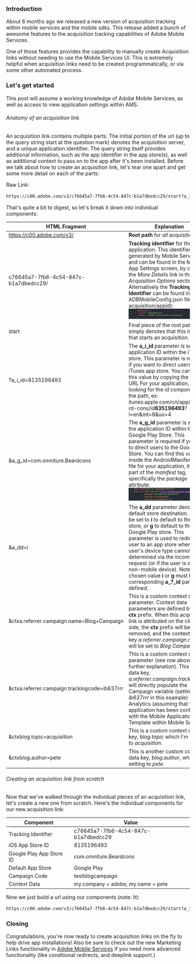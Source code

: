 

### Introduction
About 6 months ago we released a new version of acquisition tracking within
mobile services and the mobile sdks.   This release added a bunch of awesome
features to the acquisition tracking capabilities of Adobe Mobile Services.

One of those features provides the capability to manually create Acquisition
links without needing to use the Mobile Services UI.  This is extremely helpful
when acquisition links need to be created programmatically, or via some other
automated process.

### Let's get started
This post will assume a working knowledge of Adobe Mobile Services, as well as
access to view application settings within AMS.

###### Anatomy of an acquisition link

An acquisition link contains multiple parts.  The initial portion of the url (up
to the query string start at the question mark) denotes the acquisition server,
and a unique application identifier.  The query string itself provides
additional information, such as the app identifier in the app store(s), as well
as additional context to pass on to the app after it's been installed.  Before
we talk about how to create an acquisition link, let's tear one apart and
get some more detail on each of the parts:

Raw Link:
```html
https://c00.adobe.com/v3/c76645a7-7fb6-4c54-847c-b1a7dbedcc29/start?a_i_id=835196493&a_g_id=com.omniture.Beardcons&a_dd=i&ctxa.referrer.campaign.name=Blog+Campaign&ctxa.referrer.campaign.trackingcode=ib637rrr&ctxblog.topic=acquisition&ctxblog.author=pete
```

That's quite a bit to digest, so let's break it down into individual components:

| HTML Fragment | Explanation |
| ------------- | ----------- |
| https://c00.adobe.com/v3/ | **Root path** for *all* acquisition links |
| c76645a7-7fb6-4c54-847c-b1a7dbedcc29/ | **Tracking identifier** for the application.  This identifier is generated by Mobile Services, and can be found in the Manage App Settings screen, by clicking the _More Details_ link in the _SDK Acquisition Options_ section. Alternatively the **Tracking Identifier** can be found inside the ADBMobileConfig.json file (as acquisition/appid): ![Configured postback](screenshots/appid.png)|
| start | Final piece of the root path, simply denotes that this is the link that starts an acquisition.|
| ?a_i_id=8135196493 | The **a_i_id** parameter is set to the application ID within the iTunes store.  This parameter is required if you want to direct users to the iTunes app store.  You can find this value by copying the itunes URL For your application, and looking for the *id* component in the path, ex: 			itunes.apple.com/cn/app/bea-rd-cons/id**835196493**?l=en&mt=8&uo=4|
| &a_g_id=com.omniture.Beardcons | The **a_g_id** parameter is set to the application ID within the Google Play Store.  This parameter is required if you want to direct users to the Google Play Store.  You can find this value inside the AndroidManifest.xml file for your application, it'll be part of the _manifest_ tag, specifically the _package_ attribute: ![Package Attribute](screenshots/package.png)|
| &a_dd=i | The **a_dd** parameter denotes the default store destination.  It can be set to **i** to default to the iTunes store, or **g** to default to the Google Play store.  This parameter is used to redirect the user to an app store when the user's device type cannot be determined via the incoming request (or if the user is on a non-mobile device).  Note: The chosen value **i** or **g** must have a corresponding **a_?_id** parameter defined.|
| &ctxa.referrer.campaign.name=Blog+Campaign | This is a custom context data parameter.  Context data parameters are defined by the **ctx** prefix.  When this acquisition link is attributed on the client side, the **ctx** prefix will be removed, and the context data key _a.referrer.campaign.name_ will be set to _Blog Campaign_.|
| &ctxa.referrer.campaign.trackingcode=ib637rrr | This is a custom context data parameter (see row above for further explanation).  This context data key, _a.referrer.campaign.trackingcode_ will directly populate the Campaign variable (setting it to _ib637rrr_ in this example) in Analytics (assuming that your application has been configure with the Mobile Application Template within Mobile Services). |
| &ctxblog.topic=acquisition | This is a custom context data key, _blog.topic_ which I'm setting to _acquisition_. |
| &ctxblog.author=pete | This is another custom context data key, _blog.author_, which I'm setting to _pete_. |

###### Creating an acquisition link from scratch

Now that we've walked through the individual pieces of an acquisition link,
let's create a new one from scratch.  Here's the individual components for our
new acquisition link:

| Component | Value |
| --------- | ----- |
| Tracking Identifier | c76645a7-7fb6-4c54-847c-b1a7dbedcc29 |
| iOS App Store ID    | 8135196493 |
| Google Play App Store ID | com.omniture.Beardcons |
| Default App Store | Google Play |
| Campaign Code | testblogcampaign |
| Context Data | my.company = adobe, my.name = pete |

Now we just build a url using our components (note: It):

```html
https://c00.adobe.com/v3/c76645a7-7fb6-4c54-847c-b1a7dbedcc29/start?a_i_id=8135196493&a_g_id=com.omniture.Beardcons&a_dd=g&ctxa.referrer.campaign.trackingcode=testblogcampaign&ctxmy.company=adobe&ctxmy.name=pete
```

### Closing

Congratulations, you're now ready to create acquisition links on the fly to
help drive app installations!  Also be sure to check out the new Marketing Links
functionality in [Adobe Mobile Services](https://mobilemarketing.adobe.com) if
you need more advanced functionality (like conditional redirects, and deeplink
support.)
